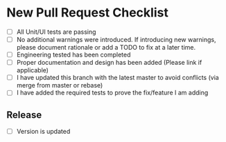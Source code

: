 # New Pull Request Checklist 

- [ ] All Unit/UI tests are passing 
- [ ] No additional warnings were introduced. If introducing new warnings, please document rationale or add a TODO to fix at a later time. 
- [ ] Engineering tested has been completed 
- [ ] Proper documentation and design has been added (Please link if applicable)
- [ ] I have updated this branch with the latest master to avoid conflicts (via merge from master or rebase)
- [ ] I have added the required tests to prove the fix/feature I am adding

## Release 

- [ ] Version is updated
